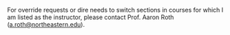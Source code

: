 For override requests or dire needs to switch sections in courses for which I am listed as the instructor, 
please contact Prof. Aaron Roth (a.roth@northeastern.edu).
